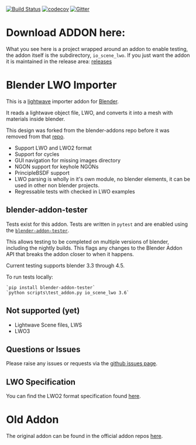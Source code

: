 [![Build Status](https://travis-ci.org/nangtani/blender-import-lwo.svg?branch=master)](https://travis-ci.org/nangtani/blender-import-lwo)
[![codecov](https://codecov.io/gh/nangtani/blender-import-lwo/branch/master/graph/badge.svg)](https://codecov.io/gh/nangtani/blender-import-lwo)
[![Gitter](https://badges.gitter.im/nangtani/blender-import-lwo.svg)](https://gitter.im/nangtani/blender-import-lwo?utm_source=badge&utm_medium=badge&utm_campaign=pr-badge)
# Download ADDON here:
What you see here is a project wrapped around an addon to enable testing, the addon itself is the subdirectory, `io_scene_lwo`.  If you just want the addon it is maintained in the release area:
[releases](https://github.com/nangtani/blender-import-lwo/releases)

# Blender LWO Importer

This is a [lightwave](https://www.lightwave3d.com/) importer addon for [Blender](https://www.blender.org/). 

It reads a lightwave object file, LWO, and converts it into a mesh with materials inside blender.

This design was forked from the blender-addons repo before it was removed from that [repo](https://github.com/nangtani/blender-addons/commit/31608d8ee37bd753573a10482a2514787b80f923).

* Support LWO and LWO2 format
* Support for cycles
* GUI navigation for missing images directory
* NGON support for keyhole NGONs
* PrincipleBSDF support
* LWO parsing is wholly in it's own module, no blender elements, it can be used in other non blender projects.
* Regressable tests with checked in LWO examples

## blender-addon-tester 

Tests exist for this addon. Tests are written in `pytest` and are enabled using the [`blender-addon-tester`](https://pypi.org/project/blender-addon-tester).  

This allows testing to be completed on multiple versions of blender, including the nightly builds.  This flags any changes to the Blender Addon API that breaks the addon closer to when it happens.

Current testing supports blender 3.3 through 4.5.

To run tests locally:

    `pip install blender-addon-tester`
    `python scripts\test_addon.py io_scene_lwo 3.6`

## Not supported (yet)

* Lightwave Scene files, LWS
* LWO3

## Questions or Issues

Please raise any issues or requests via the [github issues page](https://github.com/nangtani/blender-import-lwo/issues).

## LWO Specification

You can find the LWO2 format specification found [here](../../wiki/LWO2-file-format-(2001)).

# Old Addon

The original addon can be found in the official addon repos [here](https://github.com/nangtani/blender-addons-contrib/blob/b1a19799d2ec0dc320b8064d281ee81a1f018b9a/io_import_scene_lwo.py).
